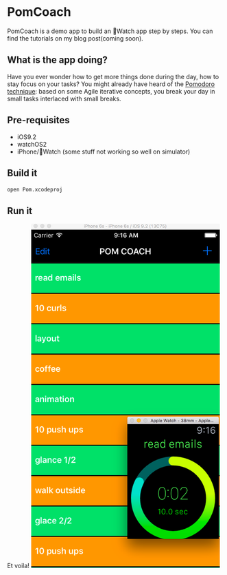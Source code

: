 PomCoach
========
PomCoach is a demo app to build an Watch app step by steps. You can find the tutorials on my blog post(coming soon).

## What is the app doing?
Have you ever wonder how to get more things done during the day, how to stay focus on your tasks? 
You might already have heard of the [Pomodoro technique](https://en.wikipedia.org/wiki/Pomodoro_Technique): based on some Agile iterative concepts, you break your day in small tasks interlaced with small breaks. 

## Pre-requisites
* iOS9.2
* watchOS2
* iPhone/Watch (some stuff not working so well on simulator)

## Build it
```
open Pom.xcodeproj
```
## Run it
Et voila!
![PomCoach](PomCoach.png)

